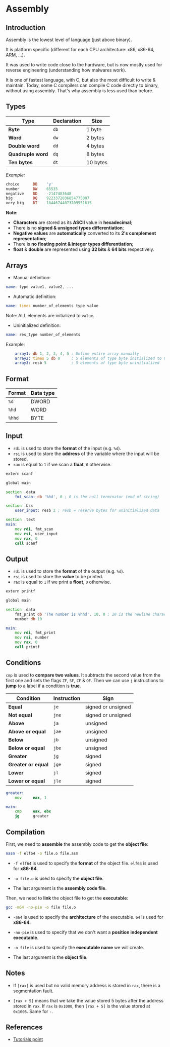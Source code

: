 # Assembly

## Introduction

Assembly is the lowest level of language (just above binary).

It is platform specific (different for each CPU architecture: x86, x86-64, ARM,
...).

It was used to write code close to the hardware, but is now mostly used for
reverse engineering (understanding how malwares work).

It is one of fastest language, with C, but also the most difficult to write &
maintain. Today, some C compilers can compile C code directly to binary,
without using assembly. That's why assembly is less used than before.

## Types

| Type | Declaration | Size |
| ---- | ----------- | ---- |
| **Byte** | `db` | 1 byte |
| **Word** | `dw` | 2 bytes |
| **Double word** | `dd` | 4 bytes |
| **Quadruple word** | `dq` | 8 bytes |
| **Ten bytes** | `dt` | 10 bytes |

*Example:*

```asm
choice      DB    'y'
number      DW    65535
negative    DD    -2147483648
big         DQ    9223372036854775807
very_big    DT    18446744073709551615
```

**Note:**

- **Characters** are stored as its **ASCII** value in **hexadecimal**;
- There is no **signed & unsigned types differentiation**;
- **Negative values** are **automatically** converted to its **2's complement
representation**;
- There is **no floating point & integer types differentiation**;
- **float** & **double** are represented using **32 bits** & **64 bits**
respectively.

## Arrays

- Manual definition:

```asm
name: type value1, value2, ...
```

- Automatic definition:

```asm
name: times number_of_elements type value
```

Note: ALL elements are initialized to `value`.

- Uninitialized definition:

```asm
name: res_type number_of_elements
```

Example:

```asm
    array1: db 1, 2, 3, 4, 5 ; Define entire array manually
    array2: times 5 db 0     ; 5 elements of type byte initialized to 0
    array3: resb 5           ; 5 elements of type byte uninitialized
```

## Format

| Format | Data type |
| ------ | --------- |
| `%d` | DWORD |
| `%hd` | WORD |
| `%hhd` | BYTE |

## Input

- `rdi` is used to store the **format** of the input (e.g. `%d`).
- `rsi` is used to store the **address** of the variable where the input will
be stored.
- `rax` is equal to `1` if we scan a **float**, `0` otherwise.

```asm
extern scanf

global main

section .data
    fmt_scan: db '%hd', 0 ; 0 is the null terminator (end of string)

section .bss
    user_input: resb 2 ; resb = reserve bytes for uninitialized data

section .text
main:
    mov rdi, fmt_scan 
    mov rsi, user_input
    mov rax, 0
    call scanf
```

## Output

- `rdi` is used to store the **format** of the output (e.g. `%d`).
- `rsi` is used to store the **value** to be printed.
- `rax` is equal to `1` if we print a **float**, `0` otherwise.

```asm
extern printf

global main

section .data
    fmt_print db 'The number is %hhd', 10, 0 ; 10 is the newline character
    number db 10

main:
    mov rdi, fmt_print
    mov rsi, number
    mov rax, 0
    call printf
```

## Conditions

`cmp` is used to **compare two values**. It subtracts the second value from the
first one and sets the flags `ZF`, `SF`, `CF` & `OF`. Then we can use `j`
instructions to **jump** to a label if a condition is **true**.

| Condition | Instruction | Sign |
| --------- | ----------- | ---- |
| **Equal** | `je` | signed or unsigned |
| **Not equal** | `jne` | signed or unsigned |
| **Above** | `ja` | unsigned |
| **Above or equal** | `jae` | unsigned |
| **Below** | `jb` | unsigned |
| **Below or equal** | `jbe` | unsigned |
| **Greater** | `jg` | signed |
| **Greater or equal** | `jge` | signed |
| **Lower** | `jl` | signed |
| **Lower or equal** | `jle` | signed |

```asm
greater:
    mov     eax, 1

main:
    cmp     eax, ebx
    jg      greater
```

## Compilation

First, we need to **assemble** the assembly code to get the **object file**:

```bash
nasm -f elf64 -o file.o file.asm
```

- `-f elf64` is used to specify the **format** of the object file. `elf64` is
used for **x86-64**.

- `-o file.o` is used to specify the **object file**.

- The last argument is the **assembly code file**.

Then, we need to **link** the object file to get the **executable**:

```bash
gcc -m64 -no-pie -o file file.o
```

- `-m64` is used to specify the **architecture** of the executable. `64` is
used for **x86-64**.

- `-no-pie` is used to specify that we don't want a **position independent
executable**.

- `-o file` is used to specify the **executable name** we will create.

- The last argument is the **object file**.

## Notes

- If `[rax]` is used but no valid memory address is stored in `rax`, there is a
segmentation fault.

- `[rax + 5]` means that we take the value stored 5 bytes after the address
stored in `rax`. If `rax` is `0x1000`, then `[rax + 5]` is the value stored at
`0x1005`. Same for `-`.

## References

- [Tutorials point](https://www.tutorialspoint.com/assembly_programming)
